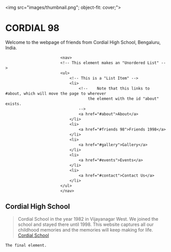 <img src="images/thumbnail.png"; object-fit: cover;">

# CORDIAL 98
Welcome to the webpage of friends from Cordial High School, Bengaluru, India.

							<nav>
							<!-- This element makes an "Unordered List" -->
							<ul>
								<!-- This is a "List Item" -->
								<li>
									<!-- 	Note that this links to #about, which will move the page to wherever
										the element with the id "about" exists.
									-->
									<a href="#about">About</a>
								</li>
								<li>
									<a href="#friends 98">Friends 1998</a>
								</li>
								<li>
									<a href="#gallery">Gallery</a>
								</li>
								<li>
									<a href="#events">Events</a>
								</li>
								<li>
									<a href="#contact">Contact Us</a>
								</li>
							</ul>
							</nav>

## Cordial High School
> Cordial School in the year 1982 in Vijayanagar West.
> We joined the school and stayed there until 1998.
> This website captures all our childhood memories and the memories will keep making for life.
> [Cordial School](http://cordialhighschool.in/)

```
The final element.
```
